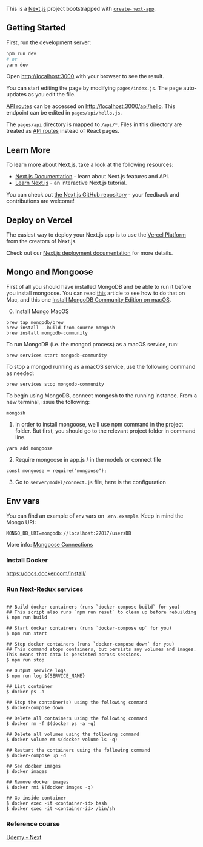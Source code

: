 This is a [Next.js](https://nextjs.org/) project bootstrapped with [`create-next-app`](https://github.com/vercel/next.js/tree/canary/packages/create-next-app).

## Getting Started

First, run the development server:

```bash
npm run dev
# or
yarn dev
```

Open [http://localhost:3000](http://localhost:3000) with your browser to see the result.

You can start editing the page by modifying `pages/index.js`. The page auto-updates as you edit the file.

[API routes](https://nextjs.org/docs/api-routes/introduction) can be accessed on [http://localhost:3000/api/hello](http://localhost:3000/api/hello). This endpoint can be edited in `pages/api/hello.js`.

The `pages/api` directory is mapped to `/api/*`. Files in this directory are treated as [API routes](https://nextjs.org/docs/api-routes/introduction) instead of React pages.

## Learn More

To learn more about Next.js, take a look at the following resources:

- [Next.js Documentation](https://nextjs.org/docs) - learn about Next.js features and API.
- [Learn Next.js](https://nextjs.org/learn) - an interactive Next.js tutorial.

You can check out [the Next.js GitHub repository](https://github.com/vercel/next.js/) - your feedback and contributions are welcome!

## Deploy on Vercel

The easiest way to deploy your Next.js app is to use the [Vercel Platform](https://vercel.com/new?utm_medium=default-template&filter=next.js&utm_source=create-next-app&utm_campaign=create-next-app-readme) from the creators of Next.js.

Check out our [Next.js deployment documentation](https://nextjs.org/docs/deployment) for more details.

## Mongo and Mongoose

First of all you should have installed MongoDB and be able to run it before you install mongoose. You can read [this](https://www.positronx.io/install-mongodb-on-macos/) article to see how to do that on Mac, and this one [Install MongoDB Community Edition on macOS](https://docs.mongodb.com/manual/tutorial/install-mongodb-on-os-x/).

0. Install Mongo MacOS

```
brew tap mongodb/brew
brew install --build-from-source mongosh
brew install mongodb-community
```

To run MongoDB (i.e. the mongod process) as a macOS service, run:

```
brew services start mongodb-community
```

To stop a mongod running as a macOS service, use the following command as needed:

```
brew services stop mongodb-community
```

To begin using MongoDB, connect mongosh to the running instance. From a new terminal, issue the following:

```
mongosh
```

1. In order to install mongoose, we’ll use npm command in the project folder. But first, you should go to the relevant project folder in command line.

```
yarn add mongoose
```

2. Require mongoose in app.js / in the models or connect file

```
const mongoose = require("mongoose");
```

3. Go to `server/model/connect.js` file, here is the configuration

## Env vars

You can find an example of `env` vars on `.env.example`. Keep in mind the Mongo URI:

```
MONGO_DB_URI=mongodb://localhost:27017/usersDB
```

More info: [Mongoose Connections](https://mongoosejs.com/docs/connections.html)


### Install Docker

https://docs.docker.com/install/

### Run Next-Redux services

```shell script

## Build docker containers (runs `docker-compose build` for you)
## This script also runs `npm run reset` to clean up before rebuilding
$ npm run build

## Start docker containers (runs `docker-compose up` for you)
$ npm run start

## Stop docker containers (runs `docker-compose down` for you)
## This command stops containers, but persists any volumes and images. This means that data is persisted across sessions.
$ npm run stop

## Output service logs
$ npm run log ${SERVICE_NAME}

## List container
$ docker ps -a

## Stop the container(s) using the following command
$ docker-compose down

## Delete all containers using the following command
$ docker rm -f $(docker ps -a -q)

## Delete all volumes using the following command
$ docker volume rm $(docker volume ls -q)

## Restart the containers using the following command
$ docker-compose up -d

## See docker images
$ docker images

## Remove docker images
$ docker rmi $(docker images -q)

## Go inside container
$ docker exec -it <container-id> bash
$ docker exec -it <container-id> /bin/sh
```

### Reference course

[Udemy - Next](https://github.com/theallegrarr/udemy_next/blob/master/pages/weather.js)
